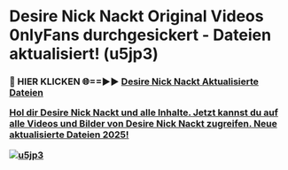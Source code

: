 # Desire Nick Nackt Original Videos 0nlyFans durchgesickert - Dateien aktualisiert! (u5jp3)

<h3>🔴 HIER KLICKEN 🌐==►► <a href="https://tinyurl.com/h6vf6nb8" rel="nofollow">Desire Nick Nackt Aktualisierte Dateien

Hol dir Desire Nick Nackt und alle Inhalte. Jetzt kannst du auf alle Videos und Bilder von Desire Nick Nackt zugreifen. Neue aktualisierte Dateien 2025!

[![u5jp3](https://i.imgur.com/sD4kR3V.gif)](https://tinyurl.com/h6vf6nb8)
